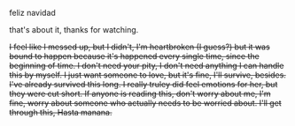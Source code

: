feliz navidad



that's about it, thanks for watching.







~~I feel like I messed up, but I didn't, I'm heartbroken (I guess?) but it was bound to happen because it's happened every single time, since the beginning of time.  I don't need your pity, I don't need anything I can handle this by myself.  I just want someone to love, but it's fine, I'll survive, besides.  I've already survived this long.  I really truley did feel emotions for her, but they were cut short.  If anyone is reading this, don't worry about me, I'm fine, worry about someone who actually needs to be worried about.  I'll get through this,  Hasta manana.~~
